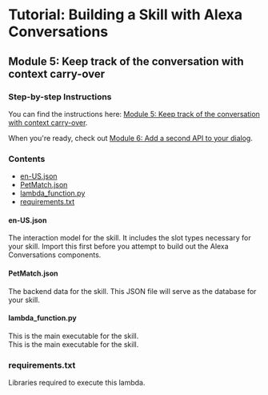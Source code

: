 # Tutorial: Building a Skill with Alexa Conversations

## Module 5: Keep track of the conversation with context carry-over

### Step-by-step Instructions

You can find the instructions here: [Module 5: Keep track of the conversation with context carry-over](https://developer.amazon.com/en-US/alexa/alexa-skills-kit/get-deeper/tutorials-code-samples/build-multi-turn-skills-with-alexa-conversations/module-5).

When you're ready, check out [Module 6: Add a second API to your dialog](../module-6/README.md).

### Contents

* [en-US.json](./en-US.json)
* [PetMatch.json](./PetMatch.json)
* [lambda_function.py](./lambda_function.py)
* [requirements.txt](./requirements.txt)

#### en-US.json

The interaction model for the skill. It includes the slot types necessary for 
your skill. Import this first before you attempt to build out the 
Alexa Conversations components.

#### PetMatch.json

The backend data for the skill. This JSON file will serve as the database for 
your skill. 

#### lambda_function.py

This is the main executable for the skill.  
This is the main executable for the skill.  

### requirements.txt

Libraries required to execute this lambda.
